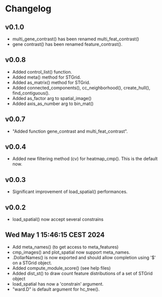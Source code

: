 # Changelog

## v0.1.0

* multi_gene_contrast() has been renamed multi_feat_contrast()
* gene contrast() has been renamed feature_contrast().

## v0.0.8

* Added control_list() function.
* Added meta() method for STGrid.
* Added as_matrix() method for STGrid.
* Added connected_components(), cc_neighborhood(), create_hull(), find_contiguous().
* Added as_factor arg to spatial_image()
* Added axis_as_number arg to bin_mat()

## v0.0.7

* "Added function gene_contrast and multi_feat_contrast".

## v0.0.4

* Added new filtering method (cv) for heatmap_cmp(). This is the default now.


## v0.0.3

* Significant improvement of load_spatial() performances.

## v0.0.2

* load_spatial() now accept several constrains

## Wed May  1 15:46:15 CEST 2024

* Add meta_names() (to get access to meta_features)
* cmp_images() and plot_spatial now support meta_names.
* .DollarNames() is now exported and should allow completion using '$' on a STGrid object.
* Added compute_module_score() (see help files)
* Added dist_st() to draw count feature distributions of a set of STGrid object
* load_spatial has now a 'constrain' argument.
* "ward.D" is default argument for hc_tree().
